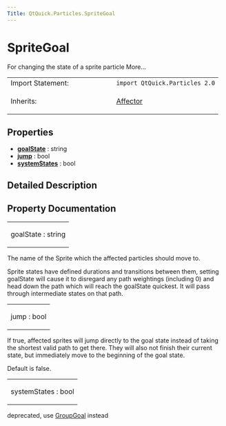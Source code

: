 ```yaml
---
Title: QtQuick.Particles.SpriteGoal
---
```

        
SpriteGoal
==========

<span class="subtitle"></span>
For changing the state of a sprite particle More...

<table>
<colgroup>
<col width="50%" />
<col width="50%" />
</colgroup>
<tbody>
<tr class="odd">
<td>Import Statement:</td>
<td><code>import QtQuick.Particles 2.0</code></td>
</tr>
<tr class="even">
<td>Inherits:</td>
<td><p><a href="QtQuick.Particles.Affector.md">Affector</a></p></td>
</tr>
</tbody>
</table>

<span id="properties"></span>
Properties
----------

-   ****[goalState](#goalState-prop)**** : string
-   ****[jump](#jump-prop)**** : bool
-   ****[systemStates](#systemStates-prop)**** : bool

<span id="details"></span>
Detailed Description
--------------------

Property Documentation
----------------------

<table>
<colgroup>
<col width="100%" />
</colgroup>
<tbody>
<tr class="odd">
<td><p><span id="goalState-prop"></span><span class="name">goalState</span> : <span class="type">string</span></p></td>
</tr>
</tbody>
</table>

The name of the Sprite which the affected particles should move to.

Sprite states have defined durations and transitions between them, setting goalState will cause it to disregard any path weightings (including 0) and head down the path which will reach the goalState quickest. It will pass through intermediate states on that path.

<table>
<colgroup>
<col width="100%" />
</colgroup>
<tbody>
<tr class="odd">
<td><p><span id="jump-prop"></span><span class="name">jump</span> : <span class="type">bool</span></p></td>
</tr>
</tbody>
</table>

If true, affected sprites will jump directly to the goal state instead of taking the shortest valid path to get there. They will also not finish their current state, but immediately move to the beginning of the goal state.

Default is false.

<table>
<colgroup>
<col width="100%" />
</colgroup>
<tbody>
<tr class="odd">
<td><p><span id="systemStates-prop"></span><span class="name">systemStates</span> : <span class="type">bool</span></p></td>
</tr>
</tbody>
</table>

deprecated, use [GroupGoal](../QtQuick.Particles.GroupGoal.md) instead

